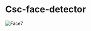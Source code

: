 # Csc-face-detector
![Face7](https://github.com/user-attachments/assets/cc9edc0f-8483-4a4d-89ac-e5408b2eebda)
